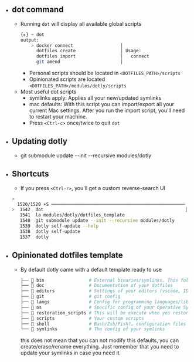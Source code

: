 - ## dot command
    - Running `dot` will display all available global scripts
        ```bash
        {▸} ~ dot
        output:
            > docker connect                  │                               │
              dotfiles create                 │ Usage:                        │
              dotfiles import                 │   connect                     │
              git amend                       │                               │
        ```
        - Personal scripts should be located in `<DOTFILES_PATH>/scripts`
        - Opinionated scripts are located `<DOTFILES_PATH>/modules/dotly/scripts`
    - Most useful dot scripts
        - symlinks apply: Applies all your new/updated symlinks
        - mac defaults: With this script you can import/export all your current Mac settings. After you run the import script, you'll need 
                        to restart your machine.
        - Press `<Ctrl-c>` once/twice to quit `dot`
- ## Updating dotly
   - git submodule update --init --recursive modules/dotly
- ## Shortcuts
   - If you press `<Ctrl-r>`, you'll get a custom reverse-search UI
   ```bash
   >
     1520/1520 +S ───────────────────────────────────────────────────
   >  1542  dot                                                      │
      1541  la modules/dotly/dotfiles_template
      1540  git submodule update --init --recursive modules/dotly
      1539  dotly self-update --help
      1538  dotly self-update
      1537  dotly
   ```
- ## Opinionated dotfiles template
    - By default dotly came with a default template ready to use
      ```bash
      ├── 📁 bin                 # External binaries/symlinks. This folder has preference in your $PATH
      ├── 📁 doc                 # Documentation of your dotfiles
      ├── 📁 editors             # Settings of your editors (vscode, IDEA, …)
      ├── 📁 git                 # git config
      ├── 📁 langs               # Config for programming languages/libraries
      ├── 📁 os                  # Specific config of your Operative System or apps
      ├── 📁 restoration_scripts # This will be execute when you restore your dotfiles in another computer/installation
      ├── 📁 scripts             # Your custom scripts
      ├── 📁 shell               # Bash/Zsh/Fish?… configuration files
      └── 📁 symlinks            # The config of your symlinks
      ```
      this does not mean that you can not modify this defaults, you can create/erase/rename everything. Just remember that you need to 
      update your symlinks in case you need it.